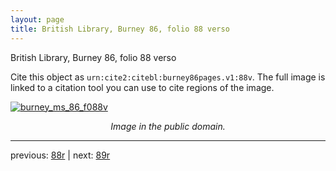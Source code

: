 ```yaml
---
layout: page
title: British Library, Burney 86, folio 88 verso
---
```


British Library, Burney 86, folio 88 verso

Cite this object as `urn:cite2:citebl:burney86pages.v1:88v`.  The full image is linked to a citation tool you can use to cite regions of the image.

[![burney_ms_86_f088v](http://www.homermultitext.org/iipsrv?IIIF=/project/homer/pyramidal/deepzoom/citebl/burney86imgs/v1/burney_ms_86_f088v.tif/full/800,/0/default.jpg)](http://www.homermultitext.org/ict2/?urn=urn:cite2:citebl:burney86imgs.v1:burney_ms_86_f088v) 

<p style="text-align: center; font-style: italic;">Image in the public domain.</p>

---

previous: [88r](../88r/) | next: [89r](../89r/)